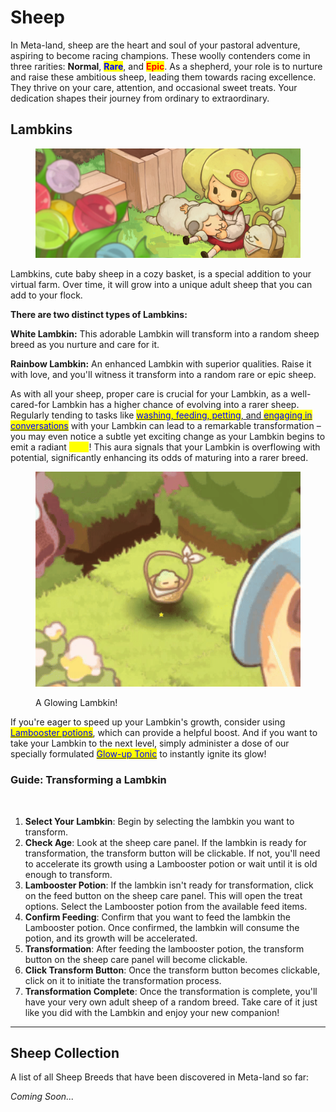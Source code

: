 # Sheep

In Meta-land, sheep are the heart and soul of your pastoral adventure, aspiring to become racing champions. These woolly contenders come in three rarities: **Normal**, <mark style="color:blue;">**Rare**</mark>, and <mark style="color:red;">**Epic**</mark>. As a shepherd, your role is to nurture and raise these ambitious sheep, leading them towards racing excellence. They thrive on your care, attention, and occasional sweet treats. Your dedication shapes their journey from ordinary to extraordinary.

##

## **Lambkins**

<figure><img src="../../.gitbook/assets/img_sheepfarm (1).jpg" alt=""><figcaption></figcaption></figure>

Lambkins, cute baby sheep in a cozy basket, is a special addition to your virtual farm. Over time, it will grow into a unique adult sheep that you can add to your flock.&#x20;



**There are two distinct types of Lambkins:**

**White Lambkin:** This adorable Lambkin will transform into a random sheep breed as you nurture and care for it.

**Rainbow Lambkin:** An enhanced Lambkin with superior qualities. Raise it with love, and you'll witness it transform into a random rare or epic sheep.



As with all your sheep, proper care is crucial for your Lambkin, as a well-cared-for Lambkin has a higher chance of evolving into a rarer sheep. Regularly tending to tasks like [<mark style="color:blue;">washing, feeding, petting</mark>, and <mark style="color:blue;">engaging in conversations</mark>](../sheep-farming/sheep-care.md) with your Lambkin can lead to a remarkable transformation – you may even notice a subtle yet exciting change as your Lambkin begins to emit a radiant <mark style="color:yellow;">glow</mark>! This aura signals that your Lambkin is overflowing with potential, significantly enhancing its odds of maturing into a rarer breed.&#x20;

<figure><img src="../../.gitbook/assets/GlowingLambkin gif.gif" alt=""><figcaption><p>A Glowing Lambkin!</p></figcaption></figure>



If you're eager to speed up your Lambkin's growth, consider using [<mark style="color:blue;">Lambooster potions</mark>](broken-reference), which can provide a helpful boost. And if you want to take your Lambkin to the next level, simply administer a dose of our specially formulated [<mark style="color:blue;">Glow-up Tonic</mark>](../consumable-items.md) to instantly ignite its glow!



### Guide: Transforming a Lambkin

<figure><img src="../../.gitbook/assets/Lambooster gif.gif" alt=""><figcaption></figcaption></figure>

1. **Select Your Lambkin**: Begin by selecting the lambkin you want to transform.&#x20;
2. **Check Age**: Look at the sheep care panel. If the lambkin is ready for transformation, the transform button will be clickable. If not, you'll need to accelerate its growth using a Lambooster potion or wait until it is old enough to transform.
3. **Lambooster Potion**: If the lambkin isn't ready for transformation, click on the feed button on the sheep care panel. This will open the treat options. Select the Lambooster potion from the available feed items.
4. **Confirm Feeding**: Confirm that you want to feed the lambkin the Lambooster potion. Once confirmed, the lambkin will consume the potion, and its growth will be accelerated.
5. **Transformation**: After feeding the lambooster potion, the transform button on the sheep care panel will become clickable.
6. **Click Transform Button**: Once the transform button becomes clickable, click on it to initiate the transformation process.
7. **Transformation Complete**: Once the transformation is complete, you'll have your very own adult sheep of a random breed. Take care of it just like you did with the Lambkin and enjoy your new companion!



***

##

## Sheep Collection

A list of all Sheep Breeds that have been discovered in Meta-land so far:

_Coming Soon..._

